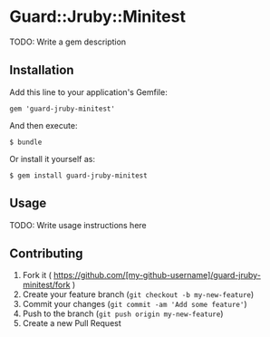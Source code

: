 # Guard::Jruby::Minitest

TODO: Write a gem description

## Installation

Add this line to your application's Gemfile:

    gem 'guard-jruby-minitest'

And then execute:

    $ bundle

Or install it yourself as:

    $ gem install guard-jruby-minitest

## Usage

TODO: Write usage instructions here

## Contributing

1. Fork it ( https://github.com/[my-github-username]/guard-jruby-minitest/fork )
2. Create your feature branch (`git checkout -b my-new-feature`)
3. Commit your changes (`git commit -am 'Add some feature'`)
4. Push to the branch (`git push origin my-new-feature`)
5. Create a new Pull Request

